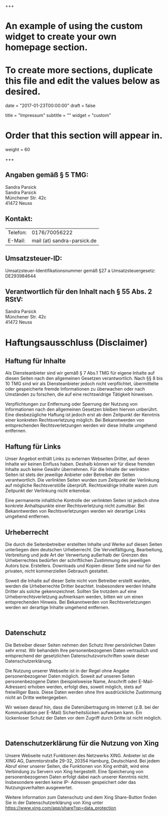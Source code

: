 +++
# An example of using the custom widget to create your own homepage section.
# To create more sections, duplicate this file and edit the values below as desired.

date = "2017-01-23T00:00:00"
draft = false

title = "Impressum"
subtitle = ""
widget = "custom"

# Order that this section will appear in.
weight = 60

+++

<h2>Angaben gem&auml;&szlig; &sect; 5 TMG:</h2> <p>Sandra Parsick<br /> Sandra
Parsick<br /> M&uuml;nchener Str. 42c<br /> 41472 Neuss </p> <h2>Kontakt:</h2> <table><tr>
<td>Telefon:</td> <td>0176/70056222</td></tr> <tr><td>E-Mail:</td> <td>mail (at) sandra-parsick.de</td>
</tr></table> <h2>Umsatzsteuer-ID:</h2> <p>Umsatzsteuer-Identifikationsnummer gem&auml;&szlig; &sect;27
a Umsatzsteuergesetz:<br /> DE293984644</p> <h2>Verantwortlich f&uuml;r den Inhalt nach &sect; 55 Abs. 2
RStV:</h2> <p>Sandra Parsick<br /> M&uuml;nchener Str. 42c<br /> 41472 Neuss</p>

<h1>Haftungsausschluss (Disclaimer)</h1> <h2>Haftung f&uuml;r Inhalte</h2> <p>Als Diensteanbieter sind wir
gem&auml;&szlig; &sect; 7 Abs.1 TMG f&uuml;r eigene Inhalte auf diesen Seiten nach den allgemeinen
Gesetzen verantwortlich. Nach &sect;&sect; 8 bis 10 TMG sind wir als Diensteanbieter jedoch nicht verpflichtet,
&uuml;bermittelte oder gespeicherte fremde Informationen zu &uuml;berwachen oder nach Umst&auml;nden zu
forschen, die auf eine rechtswidrige T&auml;tigkeit hinweisen.</p> <p>Verpflichtungen zur Entfernung oder
Sperrung der Nutzung von Informationen nach den allgemeinen Gesetzen bleiben hiervon unber&uuml;hrt. Eine
diesbez&uuml;gliche Haftung ist jedoch erst ab dem Zeitpunkt der Kenntnis einer konkreten Rechtsverletzung
m&ouml;glich. Bei Bekanntwerden von entsprechenden Rechtsverletzungen werden wir diese Inhalte umgehend
entfernen.</p> <h2>Haftung f&uuml;r Links</h2> <p>Unser Angebot enth&auml;lt Links zu externen Webseiten
Dritter, auf deren Inhalte wir keinen Einfluss haben. Deshalb k&ouml;nnen wir f&uuml;r diese fremden Inhalte
auch keine Gew&auml;hr &uuml;bernehmen. F&uuml;r die Inhalte der verlinkten Seiten ist stets der jeweilige
Anbieter oder Betreiber der Seiten verantwortlich. Die verlinkten Seiten wurden zum Zeitpunkt der Verlinkung auf
m&ouml;gliche Rechtsverst&ouml;&szlig;e &uuml;berpr&uuml;ft. Rechtswidrige Inhalte waren zum Zeitpunkt der
Verlinkung nicht erkennbar.</p> <p>Eine permanente inhaltliche Kontrolle der verlinkten Seiten ist jedoch ohne
konkrete Anhaltspunkte einer Rechtsverletzung nicht zumutbar. Bei Bekanntwerden von Rechtsverletzungen
werden wir derartige Links umgehend entfernen.</p> <h2>Urheberrecht</h2> <p>Die durch die Seitenbetreiber
erstellten Inhalte und Werke auf diesen Seiten unterliegen dem deutschen Urheberrecht. Die
Vervielf&auml;ltigung, Bearbeitung, Verbreitung und jede Art der Verwertung au&szlig;erhalb der Grenzen des
Urheberrechtes bed&uuml;rfen der schriftlichen Zustimmung des jeweiligen Autors bzw. Erstellers. Downloads
und Kopien dieser Seite sind nur f&uuml;r den privaten, nicht kommerziellen Gebrauch gestattet.</p> <p>Soweit
die Inhalte auf dieser Seite nicht vom Betreiber erstellt wurden, werden die Urheberrechte Dritter beachtet.
Insbesondere werden Inhalte Dritter als solche gekennzeichnet. Sollten Sie trotzdem auf eine
Urheberrechtsverletzung aufmerksam werden, bitten wir um einen entsprechenden Hinweis. Bei Bekanntwerden
von Rechtsverletzungen werden wir derartige Inhalte umgehend entfernen.</p><p>&nbsp;</p>

<h2>Datenschutz</h2> <p>Die Betreiber dieser Seiten nehmen den Schutz Ihrer pers&ouml;nlichen Daten sehr
ernst. Wir behandeln Ihre personenbezogenen Daten vertraulich und entsprechend der gesetzlichen
Datenschutzvorschriften sowie dieser Datenschutzerkl&auml;rung.</p> <p>Die Nutzung unserer Webseite ist in
der Regel ohne Angabe personenbezogener Daten m&ouml;glich. Soweit auf unseren Seiten
personenbezogene Daten (beispielsweise Name, Anschrift oder E-Mail-Adressen) erhoben werden, erfolgt dies,
soweit m&ouml;glich, stets auf freiwilliger Basis. Diese Daten werden ohne Ihre ausdr&uuml;ckliche Zustimmung
nicht an Dritte weitergegeben.</p> <p>Wir weisen darauf hin, dass die Daten&uuml;bertragung im Internet (z.B.
bei der Kommunikation per E-Mail) Sicherheitsl&uuml;cken aufweisen kann. Ein l&uuml;ckenloser Schutz der
Daten vor dem Zugriff durch Dritte ist nicht m&ouml;glich.</p><p>&nbsp;</p> <h2>Datenschutzerkl&auml;rung
f&uuml;r die Nutzung von Xing</h2> <p>Unsere Webseite nutzt Funktionen des Netzwerks XING. Anbieter ist
die XING AG, Dammtorstra&szlig;e 29-32, 20354 Hamburg, Deutschland. Bei jedem Abruf einer unserer Seiten,
die Funktionen von Xing enth&auml;lt, wird eine Verbindung zu Servern von Xing hergestellt. Eine Speicherung
von personenbezogenen Daten erfolgt dabei nach unserer Kenntnis nicht. Insbesondere werden keine IP-
Adressen gespeichert oder das Nutzungsverhalten ausgewertet.</p> <p>Weitere Information zum Datenschutz
und dem Xing Share-Button finden Sie in der Datenschutzerkl&auml;rung von Xing unter <a
href="https://www.xing.com/app/share?op=data_protection">https://www.xing.com/app/share?op=data_protection</a></p>
